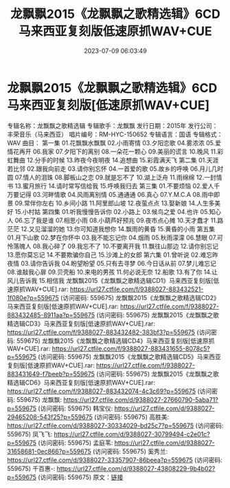 ﻿---
title: 龙飘飘2015《龙飘飘之歌精选辑》6CD马来西亚复刻版低速原抓WAV+CUE
date: 2023-07-09 06:03:49
categories: WAV车载音乐、镜像
tags: 华语中文
---
# 龙飘飘2015《龙飘飘之歌精选辑》6CD马来西亚复刻版[低速原抓WAV+CUE]

专辑名称：龙飘飘之歌精选辑
专辑歌手：龙飘飘
发行日期：2015年
发行公司：丰荣音乐（马来西亚）
唱片编号：RM-HYC-150652
专辑语言：国语
专辑格式：WAV
曲目：
第一集
01.花飘飘水飘飘
02.小雨寄情
03.夕阳恋歌
04.雾浓浓
05.爱情花再开
06.我家
07.夕阳下的离别
08.一朵花一颗心
09.美丽的谎言
10.晚风
11.彩虹舞曲
12.分手的时候
13.昨夜今夜明夜
14.追想曲
15.彩霞满天飞
第二集
01.天涯若比邻
02.跟我向前走
03.请你别忘怀
04.一首爱的歌
05.故乡的呼唤
06.月儿几时圆
07.情人的泪珠
08.脚板山之恋
09.就是忘不了
10.湖上泛舟
11.雨绵绵
12.一封情书
13.蜜月旅行
14.请时常写信给我
15.呼唤我归去
第三集
01.不要烦恼
02.爱人千万要记得
03.河畔情歌
04.风雨离别情
05.通通通
06.真心
07.Y.M.C.A
08.雨中即景
09.常伴你左右
10.乡间小路
11.阿里郎山坡
12.夜萤点点
13.娶新娘
14.人生多美好
15.小村姑
第四集
01.听我慢慢告诉你
02.小路上
03.候鸟之爱
04.也许
05.知心人
06.忘了我是谁
07.相思小雨
08.小葫芦好预兆
09.夜市点心摊
10.天才蠢才
11.路茫茫
12.又见溜溜的她
13.你可知道我想你
14.飘雨的黄昏
15.黄昏的小雨
第五集
01.月下山歌
02.梦在你怀中
03.我不能忘记你
04.烟雨
05.秋雨濛濛
06.慧眼
07.可怜落魄人
08.我心碎了
09.我忘不了
10.不要离开我
11.飘往山那边
12.请你别忘记
13.愿你莫忘记
14.不要欺骗你自己
15.沙滩上的女郎
第六集
01.曾听说
02.难忘昨夜情
03.请你告诉我
04.盼望盼望
05.只有去寻梦
06.今日话从前
07.梦儿难忘记
08.谁敲我心扉
09.贝壳船
10.来电的男孩
11.何必说无奈
12.船歌
13.有了你
14.让风儿告诉我
15.相信我
龙飘飘2015《龙飘飘之歌精选辑CD1》马来西亚复刻版[低速原抓WAV+CUE].rar: https://url27.ctfile.com/f/9388027-883432521-1f080e?p=559675
(访问密码: 559675)
龙飘飘2015《龙飘飘之歌精选辑CD2》马来西亚复刻版[低速原抓WAV+CUE].rar: https://url27.ctfile.com/f/9388027-883432485-8911aa?p=559675
(访问密码: 559675)
龙飘飘2015《龙飘飘之歌精选辑CD3》马来西亚复刻版[低速原抓WAV+CUE].rar: https://url27.ctfile.com/f/9388027-883432482-383bf3?p=559675
(访问密码: 559675)
龙飘飘2015《龙飘飘之歌精选辑CD4》马来西亚复刻版[低速原抓WAV+CUE].rar: https://url27.ctfile.com/f/9388027-883431655-8078c5?p=559675
(访问密码: 559675)
龙飘飘2015《龙飘飘之歌精选辑CD5》马来西亚复刻版[低速原抓WAV+CUE].rar: https://url27.ctfile.com/f/9388027-883431649-f7beeb?p=559675
(访问密码: 559675)
龙飘飘2015《龙飘飘之歌精选辑CD6》马来西亚复刻版[低速原抓WAV+CUE].rar: https://url27.ctfile.com/f/9388027-883432074-4c3c69?p=559675
(访问密码: 559675)
龙飘飘: https://url27.ctfile.com/d/9388027-27660790-5aba71?p=559675
(访问密码: 559675)
韩宝仪: https://url27.ctfile.com/d/9388027-29465208-543f25?p=559675
(访问密码: 559675)
高胜美: https://url27.ctfile.com/d/9388027-30334029-bd25c7?p=559675
(访问密码: 559675)
凤飞飞: https://url27.ctfile.com/d/9388027-30799494-c2e01c?p=559675
(访问密码: 559675)
孟庭苇: https://url27.ctfile.com/d/9388027-31658681-0ec866?p=559675
(访问密码: 559675)
奚秀兰: https://url27.ctfile.com/d/9388027-33357907-86beea?p=559675
(访问密码: 559675)
千百惠-: https://url27.ctfile.com/d/9388027-43808229-9b4b02?p=559675
(访问密码: 559675)
原文：[链接](https://blog.sina.com.cn/s/blog_1647c7e76010312mk.html)